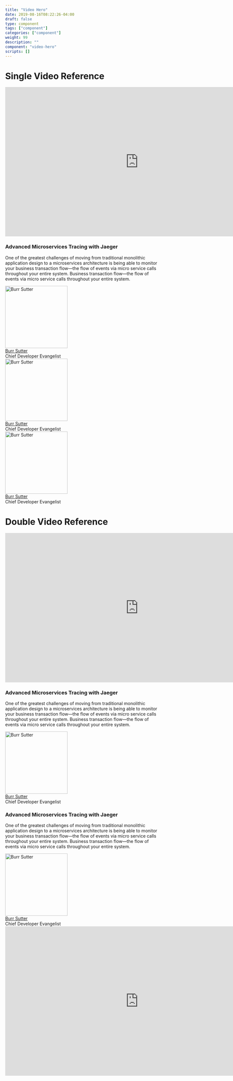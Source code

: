 ```yaml
---
title: "Video Hero"
date: 2019-08-16T08:22:26-04:00
draft: false
type: component
tags: ["component"]
categories: ["component"]
weight: 99
description: ""
component: "video-hero"
scripts: []
---
```


<h1>Single Video Reference</h1>
<div class="pf-l-grid rhd-c-video rhd-m-video-background">
  <div class="rhd-c-video--wrapper">
    <div class="rhd-c-video--video-embed">
      <iframe allowfullscreen="allowfullscreen" src="https://www.youtube.com/embed/YQLOcjvbo9s?autoplay=0&amp;start=0&amp;rel=0&amp;enablejsapi=1" id="YQLOcjvbo9s0" data-sdiyt="true" width="854" height="480" frameborder="0"></iframe>
    </div>
  </div>
  <div class="rhd-c-video--content">
    <div class="rhd-c-video--content-wrapper">
      <h3>Advanced Microservices Tracing with Jaeger</h3>
      <p>One of the greatest challenges of moving from traditional monolithic application design to a microservices architecture is being able to monitor your business transaction flow—the flow of events via micro service calls throughout your entire system. Business transaction flow—the flow of events via micro service calls throughout your entire system.</p>
      <div class="rhd-c-video--presenters">
        <!-- Start of Author tile -->
        <div class="rhd-c-author--tile">
          <span class="rhd-c-author--tile-hero">
            <img src="https://developers.redhat.com/sites/default/files/styles/square_small/public/080817_BURRSUTTER_6INX6IN_300DPI-min.jpg?itok=7ViRCOCR" alt="Burr Sutter" typeof="foaf:Image" width="200" height="200">
          </span>
          <div class="rhd-c-author--tile-info">
            <div class="rhd-c-author--tile-name">
              <a href="#">Burr Sutter</a>
            </div>
            <div class="rhd-c-author--tile-title">Chief Developer Evangelist</div>
          </div>
        </div>
        <!-- End of Author tile -->
        <!-- Start of Author tile -->
        <div class="rhd-c-author--tile">
          <span class="rhd-c-author--tile-hero">
            <img src="https://developers.redhat.com/sites/default/files/styles/square_small/public/080817_BURRSUTTER_6INX6IN_300DPI-min.jpg?itok=7ViRCOCR" alt="Burr Sutter" typeof="foaf:Image" width="200" height="200">
          </span>
          <div class="rhd-c-author--tile-info">
            <div class="rhd-c-author--tile-name">
              <a href="#">Burr Sutter</a>
            </div>
            <div class="rhd-c-author--tile-title">Chief Developer Evangelist</div>
          </div>
        </div>
        <!-- End of Author tile -->
        <!-- Start of Author tile -->
        <div class="rhd-c-author--tile">
          <span class="rhd-c-author--tile-hero">
            <img src="https://developers.redhat.com/sites/default/files/styles/square_small/public/080817_BURRSUTTER_6INX6IN_300DPI-min.jpg?itok=7ViRCOCR" alt="Burr Sutter" typeof="foaf:Image" width="200" height="200">
          </span>
          <div class="rhd-c-author--tile-info">
            <div class="rhd-c-author--tile-name">
              <a href="#">Burr Sutter</a>
            </div>
            <div class="rhd-c-author--tile-title">Chief Developer Evangelist</div>
          </div>
        </div>
        <!-- End of Author tile -->
      </div>
    </div>
  </div>
 </div>

<h1>Double Video Reference</h1>
<div class="pf-l-grid rhd-c-video rhd-m-video-background">
  <div class="rhd-c-video--wrapper">
    <div class="rhd-c-video--video-embed">
      <iframe allowfullscreen="allowfullscreen" src="https://www.youtube.com/embed/YQLOcjvbo9s?autoplay=0&amp;start=0&amp;rel=0&amp;enablejsapi=1" id="YQLOcjvbo9s0" data-sdiyt="true" width="854" height="480" frameborder="0"></iframe>
    </div>
  </div>
  <div class="rhd-c-video--content">
    <div class="rhd-c-video--content-wrapper">
      <h3>Advanced Microservices Tracing with Jaeger</h3>
      <p>One of the greatest challenges of moving from traditional monolithic application design to a microservices architecture is being able to monitor your business transaction flow—the flow of events via micro service calls throughout your entire system. Business transaction flow—the flow of events via micro service calls throughout your entire system.</p>
      <div class="rhd-c-video--presenters">
        <!-- Start of Author tile -->
        <div class="rhd-c-author--tile">
          <span class="rhd-c-author--tile-hero">
            <img src="https://developers.redhat.com/sites/default/files/styles/square_small/public/080817_BURRSUTTER_6INX6IN_300DPI-min.jpg?itok=7ViRCOCR" alt="Burr Sutter" typeof="foaf:Image" width="200" height="200">
          </span>
          <div class="rhd-c-author--tile-info">
            <div class="rhd-c-author--tile-name">
              <a href="#">Burr Sutter</a>
            </div>
            <div class="rhd-c-author--tile-title">Chief Developer Evangelist</div>
          </div>
        </div>
        <!-- End of Author tile -->
      </div>
    </div>
  </div>
</div>
<div class="pf-l-grid rhd-c-video rhd-m-video-background">
  <div class="rhd-c-video--content">
    <div class="rhd-c-video--content-wrapper">
      <h3>Advanced Microservices Tracing with Jaeger</h3>
      <p>One of the greatest challenges of moving from traditional monolithic application design to a microservices architecture is being able to monitor your business transaction flow—the flow of events via micro service calls throughout your entire system. Business transaction flow—the flow of events via micro service calls throughout your entire system.</p>
      <div class="rhd-c-video--presenters">
        <!-- Start of Author tile -->
        <div class="rhd-c-author--tile">
          <span class="rhd-c-author--tile-hero">
            <img src="https://developers.redhat.com/sites/default/files/styles/square_small/public/080817_BURRSUTTER_6INX6IN_300DPI-min.jpg?itok=7ViRCOCR" alt="Burr Sutter" typeof="foaf:Image" width="200" height="200">
          </span>
          <div class="rhd-c-author--tile-info">
            <div class="rhd-c-author--tile-name">
              <a href="#">Burr Sutter</a>
            </div>
            <div class="rhd-c-author--tile-title">Chief Developer Evangelist</div>
          </div>
        </div>
        <!-- End of Author tile -->
      </div>
    </div>
  </div>
  <div class="rhd-c-video--wrapper">
    <div class="rhd-c-video--video-embed">
      <iframe allowfullscreen="allowfullscreen" src="https://www.youtube.com/embed/YQLOcjvbo9s?autoplay=0&amp;start=0&amp;rel=0&amp;enablejsapi=1" id="YQLOcjvbo9s0" data-sdiyt="true" width="854" height="480" frameborder="0"></iframe>
    </div>
  </div>
 </div>
